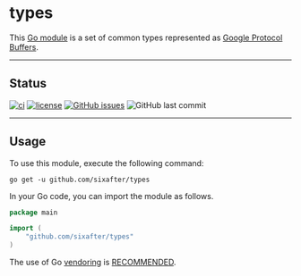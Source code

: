 # types

This [Go module](https://golang.org/ref/mod#modules-overview) is a set of common types 
represented as [Google Protocol Buffers](https://developers.google.com/protocol-buffers/).

---
## Status

[![ci](https://github.com/sixafter/types/actions/workflows/ci.yaml/badge.svg?branch=main)](https://github.com/sixafter/types/actions/workflows/ci.yaml)
[![license](https://img.shields.io/badge/license-apache2-brightgreen.svg)](https://choosealicense.com/licenses/apache-2.0/)
[![GitHub issues](https://img.shields.io/github/issues/sixafter/types)](https://img.shields.io/github/issues/sixafter/types)
![GitHub last commit](https://img.shields.io/github/last-commit/sixafter/types)

---
## Usage

To use this module, execute the following command:

```shell
go get -u github.com/sixafter/types
```

In your Go code, you can import the module as follows.

```go
package main

import (
    "github.com/sixafter/types"
)
```

The use of Go [vendoring](https://golang.org/ref/mod#vendoring) is [RECOMMENDED].

[MUST]: https://datatracker.ietf.org/doc/html/rfc2119
[MUST NOT]: https://datatracker.ietf.org/doc/html/rfc2119
[SHOULD]: https://datatracker.ietf.org/doc/html/rfc2119
[SHOULD NOT]: https://datatracker.ietf.org/doc/html/rfc2119
[MAY]: https://datatracker.ietf.org/doc/html/rfc2119
[SHALL]: https://datatracker.ietf.org/doc/html/rfc2119
[SHALL NOT]: https://datatracker.ietf.org/doc/html/rfc2119
[REQUIRED]: https://datatracker.ietf.org/doc/html/rfc2119
[RECOMMENDED]: https://datatracker.ietf.org/doc/html/rfc2119
[NOT RECOMMENDED]: https://datatracker.ietf.org/doc/html/rfc2119

